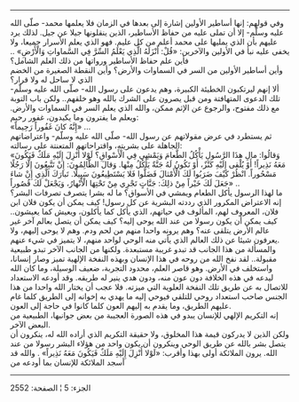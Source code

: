 ------------------------------------------------------------------------

وفي قولهم: إنها أساطير الأولين إشارة إلى بعدها في الزمان فلا يعلمها
محمد- صلّى الله عليه وسلّم- إلا أن تملى عليه من حفاظ الأساطير، الذين
ينقلونها جيلا عن جيل. لذلك يرد عليهم بأن الذي يمليها على محمد أعلم من كل
عليم. فهو الذي يعلم الأسرار جميعا، ولا يخفى عليه نبأ في الأولين
والآخرين: «قُلْ: أَنْزَلَهُ الَّذِي يَعْلَمُ السِّرَّ فِي السَّماواتِ وَالْأَرْضِ» .. فأين علم حفاظ
الأساطير ورواتها من ذلك العلم الشامل؟  
وأين أساطير الأولين من السر في السماوات والأرض؟ وأين النقطة الصغيرة من
الخضم الذي لا ساحل له ولا قرار؟  
ألا إنهم ليرتكبون الخطيئة الكبيرة، وهم يدعون على رسول الله- صلّى الله
عليه وسلّم- تلك الدعوى المتهافتة ومن قبل يصرون على الشرك بالله وهو
خلقهم.. ولكن باب التوبة مع ذلك مفتوح، والرجوع عن الإثم ممكن، والله الذي
يعلم السر في السماوات والأرض. ويعلم ما يفترون وما يكيدون، غفور رحيم:  
«إِنَّهُ كانَ غَفُوراً رَحِيماً» ...  
ثم يستطرد في عرض مقولاتهم عن رسول الله- صلّى الله عليه وسلّم- واعتراضاتهم
الجاهلة على بشريته، واقتراحاتهم المتعنتة على رسالته:  
«وَقالُوا: مالِ هذَا الرَّسُولِ يَأْكُلُ الطَّعامَ وَيَمْشِي فِي الْأَسْواقِ؟ لَوْلا أُنْزِلَ إِلَيْهِ مَلَكٌ
فَيَكُونَ مَعَهُ نَذِيراً! أَوْ يُلْقى إِلَيْهِ كَنْزٌ، أَوْ تَكُونُ لَهُ جَنَّةٌ يَأْكُلُ مِنْها. وَقالَ
الظَّالِمُونَ: إِنْ تَتَّبِعُونَ إِلَّا رَجُلًا مَسْحُوراً. انْظُرْ كَيْفَ ضَرَبُوا لَكَ الْأَمْثالَ فَضَلُّوا فَلا
يَسْتَطِيعُونَ سَبِيلًا. تَبارَكَ الَّذِي إِنْ شاءَ جَعَلَ لَكَ خَيْراً مِنْ ذلِكَ: جَنَّاتٍ تَجْرِي مِنْ تَحْتِهَا
الْأَنْهارُ، وَيَجْعَلْ لَكَ قُصُوراً» ..  
ما لهذا الرسول يأكل الطعام ويمشي في الأسواق؟ ما له بشرا يتصرف تصرفات
البشر؟ إنه الاعتراض المكرور الذي رددته البشرية عن كل رسول! كيف يمكن أن
يكون فلان ابن فلان، المعروف لهم، المألوف في حياتهم، الذي يأكل كما
يأكلون، ويعيش كما يعيشون.. كيف يمكن أن يكون رسولا من عند الله يوحى إليه؟
كيف يمكن أن يتصل بعالم آخر غير عالم الأرض يتلقى عنه؟ وهم يرونه واحدا
منهم من لحم ودم. وهم لا يوحى إليهم، ولا يعرفون شيئا عن ذلك العالم الذي
يأتي منه الوحي لواحد منهم، لا يتميز في شيء عنهم.  
والمسألة من هذا الجانب قد تبدو غريبة مستبعدة. ولكنها من الجانب الآخر
تبدو طبيعية مقبولة.. لقد نفخ الله من روحه في هذا الإنسان وبهذه النفخة
الإلهية تميز وصار إنسانا، واستخلف في الأرض. وهو قاصر العلم، محدود
التجربة، ضعيف الوسيلة، وما كان الله ليدعه في هذه الخلافة دون عون منه،
ودون هدي ينير له طريقه. وقد أودعه الاستعداد للاتصال به عن طريق تلك
النفخة العلوية التي ميزته. فلا عجب أن يختار الله واحدا من هذا الجنس صاحب
استعداد روحي للتلقي فيوحي إليه ما يهدي به إخوانه إلى الطريق كلما غام
عليهم الطريق، وما يقدم به إليهم العون كلما كانوا في حاجة إلى العون.  
إنه التكريم الإلهي للإنسان يبدو في هذه الصورة العجيبة من بعض جوانبها،
الطبيعية من البعض الآخر.  
ولكن الذين لا يدركون قيمة هذا المخلوق، ولا حقيقة التكريم الذي أراده الله
له، ينكرون أن يتصل بشر بالله عن طريق الوحي وينكرون أن يكون واحد من هؤلاء
البشر رسولا من عند الله. يرون الملائكة أولى بهذا وأقرب: «لَوْلا أُنْزِلَ إِلَيْهِ
مَلَكٌ فَيَكُونَ مَعَهُ نَذِيراً» . والله قد أسجد الملائكة للإنسان بما أودعه من

------------------------------------------------------------------------

الجزء: 5 ¦ الصفحة: 2552
